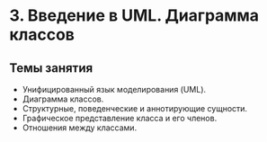 # 3. Введение в UML. Диаграмма классов

## Темы занятия

- Унифицированный язык моделирования (UML).
- Диаграмма классов.
- Структурные, поведенческие и аннотирующие сущности.
- Графическое представление класса и его членов.
- Отношения между классами.
